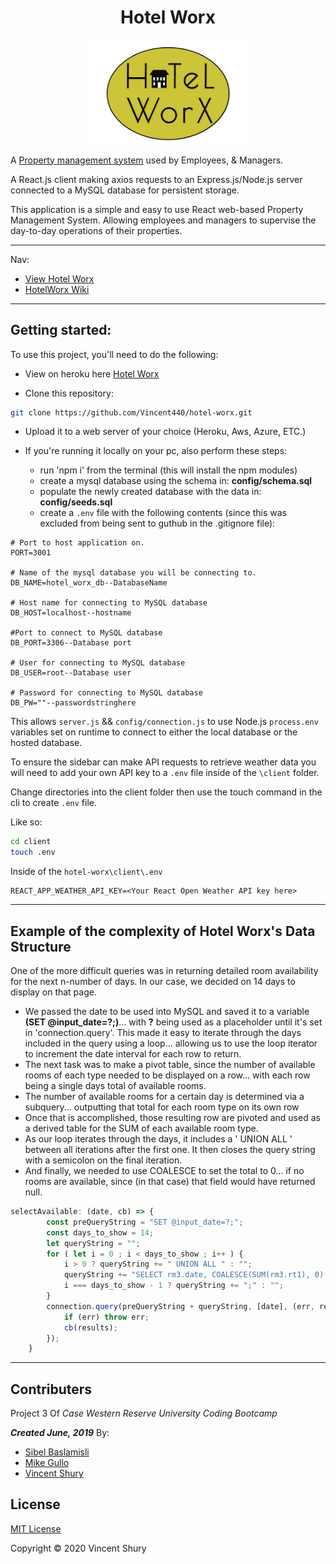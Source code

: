 <h1 align="center">
  Hotel Worx
</h1>
<p align="center">
  <a href="https://hotelworx.herokuapp.com/">
    <img alt="Hotel Worx" src="../client/src/components/logo/hotelworx_logo.png" width="250" />
  </a>
</p>

A [Property management system](https://en.wikipedia.org/wiki/Property_management_system) used by Employees, & Managers.

A React.js client making axios requests to an Express.js/Node.js server connected to a MySQL database for persistent storage.

This application is a simple and easy to use React web-based Property Management System.
Allowing employees and managers to supervise the day-to-day operations of their properties.

---
Nav:
 * [View Hotel Worx](https://hotelworx.herokuapp.com/)
 * [HotelWorx Wiki](https://github.com/Vincent440/hotel-worx/wiki)
---


## Getting started:

To use this project, you'll need to do the following:
* View on heroku here [Hotel Worx](https://hotelworx.herokuapp.com/)

* Clone this repository:
```bash
git clone https://github.com/Vincent440/hotel-worx.git
```
* Upload it to a web server of your choice (Heroku, Aws, Azure, ETC.)

* If you're running it locally on your pc, also perform these steps:

    * run 'npm i' from the terminal (this will install the npm modules)
    * create a mysql database using the schema in: **config/schema.sql**
    * populate the newly created database with the data in: **config/seeds.sql**
    * create a `.env` file with the following contents (since this was excluded from being sent to guthub in the .gitignore file):

```
# Port to host application on.
PORT=3001

# Name of the mysql database you will be connecting to.
DB_NAME=hotel_worx_db--DatabaseName

# Host name for connecting to MySQL database
DB_HOST=localhost--hostname

#Port to connect to MySQL database
DB_PORT=3306--Database port

# User for connecting to MySQL database
DB_USER=root--Database user

# Password for connecting to MySQL database
DB_PW=""--passwordstringhere

```
This allows `server.js` && `config/connection.js` to use Node.js `process.env` variables set on runtime to connect to either the local database or the hosted database.

To ensure the sidebar can make API requests to retrieve weather data you will need to add your own API key to a `.env` file inside of the `\client` folder.

Change directories into the client folder then use the touch command in the cli to create `.env` file. 

Like so:
```bash
cd client
touch .env
```
Inside of the `hotel-worx\client\.env`
```
REACT_APP_WEATHER_API_KEY=<Your React Open Weather API key here>
```

---

## Example of the complexity of Hotel Worx's Data Structure

One of the more difficult queries was in returning detailed room availability for the next n-number of days. In our case, we decided on 14 days to display on that page.
 * We passed the date to be used into MySQL and saved it to a variable **(SET @input_date=?;)**... with **?** being used as a placeholder until it's set in 'connection.query'. This made it easy to iterate through the days included in the query using a loop... allowing us to use the loop iterator to increment the date interval for each row to return.
 * The next task was to make a pivot table, since the number of available rooms of each type needed to be displayed on a row... with each row being a single days total of available rooms.
 * The number of available rooms for a certain day is determined via a subquery... outputting that total for each room type on its own row
 * Once that is accomplished, those resulting row are pivoted and used as a derived table for the SUM of each available room type.
 * As our loop iterates through the days, it includes a ' UNION ALL ' between all iterations after the first one. It then closes the query string with a semicolon on the final iteration.
 * And finally, we needed to use COALESCE to set the total to 0... if no rooms are available, since (in that case) that field would have returned null.

```js
selectAvailable: (date, cb) => {
        const preQueryString = "SET @input_date=?;";
        const days_to_show = 14;
        let queryString = "";
        for ( let i = 0 ; i < days_to_show ; i++ ) {
            i > 0 ? queryString += " UNION ALL " : "";
            queryString += "SELECT rm3.date, COALESCE(SUM(rm3.rt1), 0) AS RoomType1, COALESCE(SUM(rm3.rt2), 0) AS RoomType2, COALESCE(SUM(rm3.rt3), 0) AS RoomType3, (COALESCE(SUM(rm3.rt1), 0) + COALESCE(SUM(rm3.rt2), 0) + COALESCE(SUM(rm3.rt3), 0)) AS TotalRooms FROM (SELECT (DATE_ADD(@input_date, INTERVAL " + i + " DAY)) AS date, CASE WHEN rm2.room_type_id=1 THEN rm2.available_types END AS rt1, CASE WHEN rm2.room_type_id=2 THEN rm2.available_types END AS rt2, CASE WHEN rm2.room_type_id=3 THEN rm2.available_types END AS rt3 FROM (SELECT rm1.room_type_id, COALESCE(rm1.total_types, 0)-COALESCE(rr1.used_types, 0) AS available_types FROM room_types AS rt LEFT JOIN (SELECT rr.room_type_id, COUNT(*) AS used_types FROM res_rooms AS rr WHERE rr.active=1 && rr.check_in_date<=DATE_ADD(@input_date, INTERVAL " + i + " DAY) && rr.check_out_date>DATE_ADD(@input_date, INTERVAL " + i + " DAY) GROUP BY rr.room_type_id) AS rr1 ON rt.room_type_id=rr1.room_type_id LEFT JOIN (SELECT rm.room_type_id, COUNT(*) AS total_types FROM rooms AS rm WHERE rm.active=1 GROUP BY rm.room_type_id) AS rm1 ON rt.room_type_id=rm1.room_type_id GROUP BY rt.room_type_id ORDER BY rt.room_type_id ASC) AS rm2) AS rm3 GROUP BY rm3.date";
            i === days_to_show - 1 ? queryString += ";" : "";
        }
        connection.query(preQueryString + queryString, [date], (err, results) => {
            if (err) throw err;
            cb(results);
        });
    }
```

---

## Contributers
Project 3 Of _*Case Western Reserve University Coding Bootcamp*_

_**Created June, 2019**_ By:
* [Sibel Baslamisli](https://sialbul.github.io/sibel-portfolio/)
* [Mike Gullo](https://mike14747.github.io/)
* [Vincent Shury](https://vincent440.github.io/)

## License
[MIT License](../LICENSE)

Copyright :copyright: 2020 Vincent Shury
